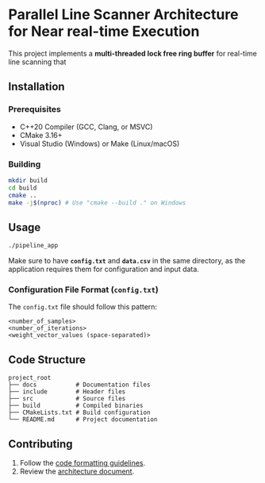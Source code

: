 # Parallel Line Scanner Architecture for Near real-time Execution

This project implements a **multi-threaded lock free ring buffer** for real-time line scanning that

## Installation
### Prerequisites
- C++20 Compiler (GCC, Clang, or MSVC)
- CMake 3.16+
- Visual Studio (Windows) or Make (Linux/macOS)

### Building
```sh
mkdir build
cd build
cmake ..
make -j$(nproc) # Use "cmake --build ." on Windows
```

## Usage
```sh
./pipeline_app
```
Make sure to have **`config.txt`** and **`data.csv`** in the same directory, as the application requires them for configuration and input data.

### Configuration File Format (`config.txt`)
The `config.txt` file should follow this pattern:

```
<number_of_samples>
<number_of_iterations>
<weight_vector_values (space-separated)>
```

## Code Structure
```
project_root
├── docs           # Documentation files
├── include        # Header files
├── src            # Source files
├── build          # Compiled binaries
├── CMakeLists.txt # Build configuration
└── README.md      # Project documentation
```

## Contributing
1. Follow the [code formatting guidelines](https://github.com/kunxl-gg/PLANE/blob/main/docs/CONTRIBUTING.md).
2. Review the [architecture document](https://github.com/kunxl-gg/PLANE/blob/main/docs/ARCHITECTURE.md).
